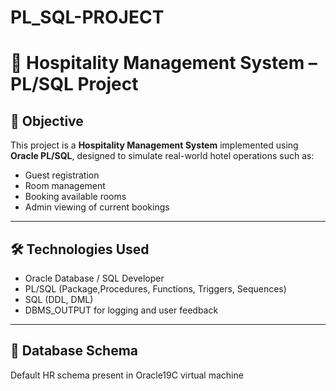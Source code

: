 # PL_SQL-PROJECT

# 🏨 Hospitality Management System – PL/SQL Project

## 📌 Objective

This project is a **Hospitality Management System** implemented using **Oracle PL/SQL**, designed to simulate real-world hotel operations such as:

- Guest registration
- Room management
- Booking available rooms
- Admin viewing of current bookings

---

## 🛠️ Technologies Used

- Oracle Database / SQL Developer
- PL/SQL (Package,Procedures, Functions, Triggers, Sequences)
- SQL (DDL, DML)
- DBMS_OUTPUT for logging and user feedback

---

## 🧱 Database Schema

Default HR schema present in Oracle19C virtual machine
